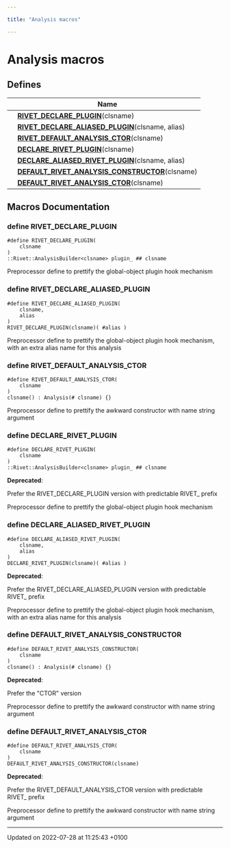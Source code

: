 ```yaml
---

title: "Analysis macros"

---
```


# Analysis macros



## Defines

|                | Name           |
| -------------- | -------------- |
|  | **[RIVET_DECLARE_PLUGIN](http://example.org/modules/group__anamacros/#define-rivet-declare-plugin)**(clsname)  |
|  | **[RIVET_DECLARE_ALIASED_PLUGIN](http://example.org/modules/group__anamacros/#define-rivet-declare-aliased-plugin)**(clsname, alias)  |
|  | **[RIVET_DEFAULT_ANALYSIS_CTOR](http://example.org/modules/group__anamacros/#define-rivet-default-analysis-ctor)**(clsname)  |
|  | **[DECLARE_RIVET_PLUGIN](http://example.org/modules/group__anamacros/#define-declare-rivet-plugin)**(clsname)  |
|  | **[DECLARE_ALIASED_RIVET_PLUGIN](http://example.org/modules/group__anamacros/#define-declare-aliased-rivet-plugin)**(clsname, alias)  |
|  | **[DEFAULT_RIVET_ANALYSIS_CONSTRUCTOR](http://example.org/modules/group__anamacros/#define-default-rivet-analysis-constructor)**(clsname)  |
|  | **[DEFAULT_RIVET_ANALYSIS_CTOR](http://example.org/modules/group__anamacros/#define-default-rivet-analysis-ctor)**(clsname)  |




## Macros Documentation

### define RIVET_DECLARE_PLUGIN

```
#define RIVET_DECLARE_PLUGIN(
    clsname
)
::Rivet::AnalysisBuilder<clsname> plugin_ ## clsname
```


Preprocessor define to prettify the global-object plugin hook mechanism 


### define RIVET_DECLARE_ALIASED_PLUGIN

```
#define RIVET_DECLARE_ALIASED_PLUGIN(
    clsname,
    alias
)
RIVET_DECLARE_PLUGIN(clsname)( #alias )
```


Preprocessor define to prettify the global-object plugin hook mechanism, with an extra alias name for this analysis 


### define RIVET_DEFAULT_ANALYSIS_CTOR

```
#define RIVET_DEFAULT_ANALYSIS_CTOR(
    clsname
)
clsname() : Analysis(# clsname) {}
```


Preprocessor define to prettify the awkward constructor with name string argument 


### define DECLARE_RIVET_PLUGIN

```
#define DECLARE_RIVET_PLUGIN(
    clsname
)
::Rivet::AnalysisBuilder<clsname> plugin_ ## clsname
```


**Deprecated**: 

Prefer the RIVET_DECLARE_PLUGIN version with predictable RIVET_ prefix 

Preprocessor define to prettify the global-object plugin hook mechanism


### define DECLARE_ALIASED_RIVET_PLUGIN

```
#define DECLARE_ALIASED_RIVET_PLUGIN(
    clsname,
    alias
)
DECLARE_RIVET_PLUGIN(clsname)( #alias )
```


**Deprecated**: 

Prefer the RIVET_DECLARE_ALIASED_PLUGIN version with predictable RIVET_ prefix 

Preprocessor define to prettify the global-object plugin hook mechanism, with an extra alias name for this analysis


### define DEFAULT_RIVET_ANALYSIS_CONSTRUCTOR

```
#define DEFAULT_RIVET_ANALYSIS_CONSTRUCTOR(
    clsname
)
clsname() : Analysis(# clsname) {}
```


**Deprecated**: 

Prefer the "CTOR" version 

Preprocessor define to prettify the awkward constructor with name string argument


### define DEFAULT_RIVET_ANALYSIS_CTOR

```
#define DEFAULT_RIVET_ANALYSIS_CTOR(
    clsname
)
DEFAULT_RIVET_ANALYSIS_CONSTRUCTOR(clsname)
```


**Deprecated**: 

Prefer the RIVET_DEFAULT_ANALYSIS_CTOR version with predictable RIVET_ prefix 

Preprocessor define to prettify the awkward constructor with name string argument




-------------------------------

Updated on 2022-07-28 at 11:25:43 +0100